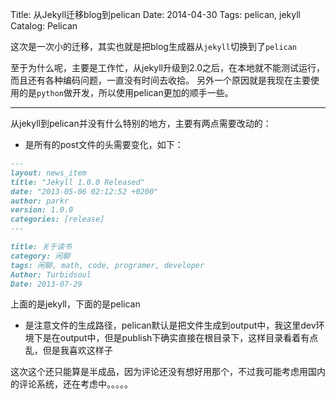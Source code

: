 Title: 从Jekyll迁移blog到pelican
Date: 2014-04-30
Tags: pelican, jekyll
Catalog: Pelican

这次是一次小的迁移，其实也就是把blog生成器从`jekyll`切换到了`pelican`

至于为什么呢，主要是工作忙，从jekyll升级到2.0之后，在本地就不能测试运行，而且还有各种编码问题，一直没有时间去收拾。
另外一个原因就是我现在主要使用的是`python`做开发，所以使用pelican更加的顺手一些。

---------------------------------

从jekyll到pelican并没有什么特别的地方，主要有两点需要改动的：

* 是所有的post文件的头需要变化，如下：
```markdown
---
layout: news_item
title: "Jekyll 1.0.0 Released"
date: "2013-05-06 02:12:52 +0200"
author: parkr
version: 1.0.0
categories: [release]
---
```
```markdown
title: 关于读书
category: 闲聊
tags: 闲聊, math, code, programer, developer
Author: Turbidsoul
Date: 2013-07-29
```
上面的是jekyll，下面的是pelican

* 是注意文件的生成路径，pelican默认是把文件生成到output中，我这里dev环境下是在output中，但是publish下确实直接在根目录下，这样目录看着有点乱，但是我喜欢这样子

这次这个还只能算是半成品，因为评论还没有想好用那个，不过我可能考虑用国内的评论系统，还在考虑中。。。。。

